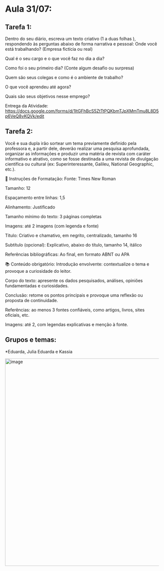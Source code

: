 # Aula 31/07:
## Tarefa 1: 

Dentro do seu diário, escreva um texto criativo (1 a duas folhas ), respondendo às perguntas abaixo de forma narrativa e pessoal: Onde você está trabalhando? (Empresa fictícia ou real)

Qual é o seu cargo e o que você faz no dia a dia?

Como foi o seu primeiro dia? (Conte algum desafio ou surpresa)

Quem são seus colegas e como é o ambiente de trabalho?

O que você aprendeu até agora?

Quais são seus objetivos nesse emprego?

Entrega da Atividade: https://docs.google.com/forms/d/1ltGFhBcS5ZtTtPQKbmTJpXMmTmu8L8D5p6VeQ8vKQVk/edit

## Tarefa 2: 
Você e sua dupla irão sortear um tema previamente definido pela professora e, a partir dele, deverão realizar uma pesquisa aprofundada, organizar as informações e produzir uma matéria de revista com caráter informativo e atrativo, como se fosse destinada a uma revista de divulgação científica ou cultural (ex: Superinteressante, Galileu, National Geographic, etc.).

🧾 Instruções de Formatação:
Fonte: Times New Roman

Tamanho: 12

Espaçamento entre linhas: 1,5

Alinhamento: Justificado

Tamanho mínimo do texto: 3 páginas completas

Imagens: até 2 imagens (com legenda e fonte)

Título: Criativo e chamativo, em negrito, centralizado, tamanho 16

Subtítulo (opcional): Explicativo, abaixo do título, tamanho 14, itálico

Referências bibliográficas: Ao final, em formato ABNT ou APA

📚 Conteúdo obrigatório:
Introdução envolvente: contextualize o tema e provoque a curiosidade do leitor.

Corpo do texto: apresente os dados pesquisados, análises, opiniões fundamentadas e curiosidades.

Conclusão: retome os pontos principais e provoque uma reflexão ou proposta de continuidade.

Referências: ao menos 3 fontes confiáveis, como artigos, livros, sites oficiais, etc.

Imagens: até 2, com legendas explicativas e menção à fonte.

## Grupos e temas:
*Eduarda, Julia Eduarda e Kassia

<img width="1229" height="680" alt="image" src="https://github.com/user-attachments/assets/e3dbda7b-07f2-4a35-b173-3477e1348cf8" />

